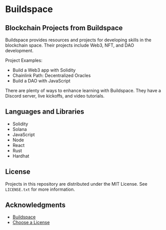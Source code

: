 # Buildspace

## Blockchain Projects from Buildspace

Buildspace provides resources and projects for developing skills in the blockchain space. Their projects include Web3, NFT, and DAO development.

Project Examples:
* Build a Web3 app with Solidity
* Chainlink Path: Decentralized Oracles
* Build a DAO with JavaScript

There are plenty of ways to enhance learning with Buildspace. They have a Discord server, live kickoffs, and video tutorials.

## Languages and Libraries

* Solidity
* Solana
* JavaScript
* Node
* React
* Rust
* Hardhat

<!-- LICENSE -->
## License

Projects in this repository are distributed under the MIT License. See `LICENSE.txt` for more information.

<!-- ACKNOWLEDGMENTS -->
## Acknowledgments
* [Buildspace](https://buildspace.so)
* [Choose a License](https://choosealicense.com)
